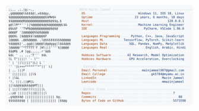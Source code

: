 <picture>
  <source srcset="https://raw.githubusercontent.com/mmazinjameel/mmazinjameel/main/dark_mode.svg?v=1748024012" media="(prefers-color-scheme: dark)">
  <img src="https://raw.githubusercontent.com/mmazinjameel/mmazinjameel/main/light_mode.svg?v=1748024012">
</picture>
